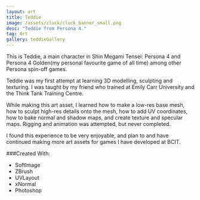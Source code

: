 ```yaml
---
layout: art
title: Teddie
image: /assets/cluck/cluck_banner_small.png
desc: "Teddie from Persona 4."
tag: Art
gallery: teddieGallery
---
```

This is Teddie, a main character in Shin Megami Tensei: Persona 4 and Persona 4 Golden(my personal favourite game of all time) among other Persona spin-off games.

Teddie was my first attempt at learning 3D modelling, sculpting and texturing. I was taught by my friend who trained at Emily Carr University and the Think Tank Training Centre.

While making this art asset, I learned how to make a low-res base mesh, how to sculpt high-res details onto the mesh, how to add UV coordinates, how to bake normal and shadow maps, and create texture and specular maps. Rigging and animation was attempted, but never completed.

I found this experience to be very enjoyable, and plan to and have continued making more art assets for games I have developed at BCIT.

###Created With:
* SoftImage
* ZBrush
* UVLayout
* xNormal
* Photoshop